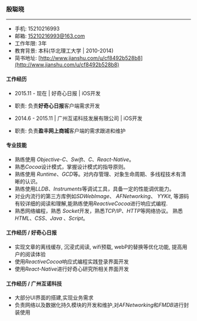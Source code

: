 ### 殷聪晓

---

* 手机: 15210216993
* 邮箱: 15210216993@163.com
* 工作年限: 3年
* 教育背景: 本科\(华北理工大学 \| 2010-2014\)
* 简书地址: [http://www.jianshu.com/u/cf8492b528b8](http://www.jianshu.com/u/cf8492b528b8)

#### 工作经历

* 2015.11 - 现在 \| 好奇心日报 \| iOS开发
* 职责: 负责**好奇心日报**客户端需求开发

* 2014.6 - 2015.11 \| 广州互诺科技发展有限公司 \| iOS开发
* 职责: 负责**盈丰网上商城**客户端的需求跟进和维护

#### 专业技能

* 熟练使用 *Objective-C*、*Swift*、*C*、*React-Native*。
* 熟悉*Cocoa*设计模式，掌握设计模式的指导原则。
* 熟练使用 *Runtime*、*GCD*等。对内存管理、对象生命周期、多线程技术有清晰的认识。
* 熟练使用*LLDB*、*Instruments*等调试工具，具备一定的性能调优能力。
* 对业内流行的第三方库例如*SDWebImage*、 *AFNetworking*、 *YYKit*, 等源码有较详细的阅读和理解,能熟练使用*ReactiveCocoa*进行响应式编程.
* 熟悉网络编程，熟悉 *Socket*开发，熟悉*TCP/IP*、*HTTP*等网络协议。 熟悉*HTML*、*CSS*、*Java* 、*Script*。

#### 工作经历 / 好奇心日报

* 实现文章的离线缓存, 沉浸式阅读, wifi预载, webP的替换等优化功能, 提高用户的阅读体验
* 使用*ReactiveCocoa*响应式编程实践登录界面开发
* 使用*React-Native*进行好奇心研究所相关界面开发

#### 工作经历 / 广州互诺科技

* 大部分UI界面的搭建,实现业务需求
* 负责网络以及数据化持久模块的开发和维护,对*AFNetworking*和*FMDB*进行封装使用


